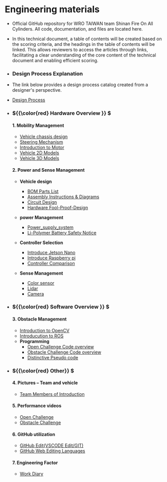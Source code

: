 Engineering materials
====

- Official GitHub repository for WRO TAIWAN team Shinan Fire On All Cylinders. All code, documentation, and files are located here.
- In this technical document, a table of contents will be created based on the scoring criteria, and the headings in the table of contents will be linked. This allows reviewers to access the articles through links, facilitating a clear understanding of the core content of the technical document and enabling efficient scoring.

- ### Design Process Explanation
- The link below provides a design process catalog created from a designer's perspective.
- [Design Process]()
  


- ###  ${{\color{red} Hardware Overview }} $ 
  #### 1. Mobility Management
    - [Vehicle chassis design](https://github.com/kirkhu/WRO2023_FE-Shinan-Fire-On-All-Cylinders/tree/main/schemes/vehicle_chassis_design)
    - [Steering Mechanism](https://github.com/kirkhu/WRO2023_FE-Shinan-Fire-On-All-Cylinders/tree/main/schemes/vehicle_chassis_design#ackermann_steering_geometry)
    - [Introduction to Motor](https://github.com/kirkhu/WRO2023_FE-Fire-On-All-Cylinders/blob/main/schemes/Motor/README.md)
    - [Vehicle 2D Models](https://github.com/kirkhu/WRO2023_FE-Shinan-Fire-On-All-Cylinders/tree/main/models/Vehicle_3D_2D)
    - [Vehicle 3D Models](https://github.com/kirkhu/WRO2023_FE-Shinan-Fire-On-All-Cylinders/tree/main/models/Vehicle_3D)
    
  #### 2. Power and Sense Management
    - __Vehicle design__
      - [BOM Parts List](https://github.com/kirkhu/WRO2023_FE-Fire-On-All-Cylinders/tree/main/schemes/Parts_List#readme)
      - [Assembly Instructions & Diagrams](https://github.com/kirkhu/WRO2023_FE-Fire-On-All-Cylinders/blob/main/schemes/Assembly_Instructions/README.md)  
      - [Circuit Design](https://github.com/kirkhu/WRO2023_FE-Fire-On-All-Cylinders/blob/main/models/Circuit_Design/README.md)
      - [Hardware Fool-Proof-Design](https://github.com/kirkhu/WRO2023_FE-Fire-On-All-Cylinders/blob/main/schemes/fool-proof-design/README.md) 
    - __power Management__
      - [Power_supply_system](https://github.com/kirkhu/WRO2023_FE-Fire-On-All-Cylinders/blob/main/schemes/Power_supply_system/README.md) 
      - [Li-Polymer Battery Safety Notice](https://github.com/kirkhu/WRO2023_FE-Fire-On-All-Cylinders/blob/main/schemes/Li-Polymer_Battery/README.md)  
   
    - __Controller Selection__
      - [Introduce Jetson Nano ](https://github.com/kirkhu/WRO2023_FE-Shinan-Fire-On-All-Cylinders/tree/main/other/Jetson%20Nano)
      - [Introduce Raspberry pi ](https://github.com/kirkhu/WRO2023_FE-Shinan-Fire-On-All-Cylinders/tree/main/other/Raspberry_Pi)
      - [Controller Comparison ](https://github.com/kirkhu/WRO2023_FE-Shinan-Fire-On-All-Cylinders/tree/main/other/Controller%20Selection)
    - __Sense Management__
      - [Color sensor](https://github.com/kirkhu/WRO2023_FE-Shinan-Fire-On-All-Cylinders/tree/main/schemes/color_sensor/README.md)
      - [Lidar](https://github.com/kirkhu/WRO2023_FE-Shinan-Fire-On-All-Cylinders/tree/main/schemes/Lidar/README.md)
      - [Camera](https://github.com/kirkhu/WRO2023_FE-Shinan-Fire-On-All-Cylinders/tree/main/schemes/Camera/README.md)
  
- ### ${{\color{red} Software Overview }} $ 
  #### 3. Obstacle Management
    - [Introduction to OpenCV](https://github.com/kirkhu/WRO2023_FE-Fire-On-All-Cylinders/blob/main/other/OpenCV/README.md)
    - [Introducution to ROS](https://github.com/kirkhu/WRO2023_FE-Shinan-Fire-On-All-Cylinders/tree/main/other/ROS)
    - __Programming__
      - [Open Challenge Code overview](https://github.com/kirkhu/WRO2023_FE-Fire-On-All-Cylinders/tree/main/src/Programming/Open_Challenge)
      - [Obstacle Challenge Code overview](https://github.com/kirkhu/WRO2023_FE-Fire-On-All-Cylinders/tree/main/src/Programming/Obstacle_Challenge)
      - [Distinctive Pseudo code](https://github.com/kirkhu/WRO2023_Future-Engineers-Fire-On-All-Cylinders/blob/main/src/Feature_Program/README.md)
   
- ### ${{\color{red} Other}} $
  #### 4. Pictures – Team and vehicle
    - [Team Members of Introduction](https://github.com/kirkhu/WRO2023_FE-Fire-On-All-Cylinders/blob/main/t-photos/README.md) 

  #### 5. Performance videos
    - [Open Challenge](https://github.com/kirkhu/WRO2023_FE-Fire-On-All-Cylinders/blob/main/video/Open_Challenge/video.md)
    - [Obstacle Challenge](https://github.com/kirkhu/WRO2023_FE-Fire-On-All-Cylinders/blob/main/video/Obstacle_Challenge/video.md)  

  #### 6. GitHub utilization
    - [GitHub Edit(VSCODE Edit/GIT)](https://github.com/kirkhu/WRO2023_FE-Fire-On-All-Cylinders/blob/main/src/GitHub_Edit/README.md)
    - [GitHub Web Editing Languages](https://github.com/kirkhu/WRO2023_FE-Fire-On-All-Cylinders/blob/main/src/GitHub_Languages/README.md)  


  #### 7. Engineering Factor
    - [Work Diary](https://github.com/kirkhu/WRO2023_FE-Fire-On-All-Cylinders/blob/main/other/work_diary/README.md)

